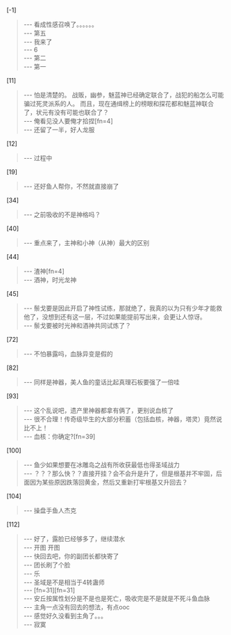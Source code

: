 
[-1] 
>--- 看成性感召唤了。。。。。。<br>
>--- 第五<br>
>--- 我来了<br>
>--- 6<br>
>--- 第二<br>
>--- 第一<br>

[11] 
>--- 怕是清楚的。
战贩，幽参，魅蓝神已经确定联合了，战犯的船怎么可能骗过死灵派系的人。
而且，现在通缉榜上的榜眼和探花都和魅蓝神联合了，状元有没有可能也联合了？<br>
>--- 俺看见没人要俺才拾捏[fn=4]<br>
>--- 还留了一半，好人龙服<br>

[12] 
>--- 过程中<br>

[19] 
>--- 还好鱼人帮你，不然就直接崩了<br>

[34] 
>--- 之前吸收的不是神格吗？<br>

[40] 
>--- 重点来了，主神和小神（从神）最大的区别<br>

[44] 
>--- 渣神[fn=4]<br>
>--- 酒神，时光龙神<br>

[45] 
>--- 鬃戈要是因此开启了神性试练，那就绝了，我真的以为只有少年才能救他了，没想到还有这一层，不过如果能提前写出来，会更让人惊讶。<br>
>--- 鬃戈要被时光神和酒神共同试炼了？<br>

[72] 
>--- 不怕暴露吗，血脉异变是假的<br>

[82] 
>--- 同样是神器，美人鱼的童话比起真理石板要强了一倍哇<br>

[93] 
>--- 这个乱说吧，遗产里神器都拿有俩了，更别说血核了<br>
>--- 很不合理！传奇级毕生的大部分积蓄（包括血核，神器，塔灵）竟然说比不上！<br>
>--- 血核：你确定?[fn=39]<br>

[100] 
>--- 鱼少如果想要在冰雕岛之战有所收获最低也得圣域战力<br>
>--- ？？？那么快？？直接开挂？会不会升是升了，但是根基并不牢固，后面因为某些原因跌落回黄金，然后又重新打牢根基又升回去？<br>

[104] 
>--- 操盘手鱼人杰克<br>

[112] 
>--- 好了，露脸已经够多了，继续潜水<br>
>--- 开图 开图<br>
>--- 快回去吧，你的副团长都快寄了<br>
>--- 团长刷了个脸<br>
>--- 乐<br>
>--- 圣域是不是相当于4转蛊师<br>
>--- [fn=31][fn=31]<br>
>--- 安丘按属性划分是不是也是死亡，吸收完是不是就是不死斗鱼血脉<br>
>--- 主角一点没有回去的想法，有点ooc<br>
>--- 感觉好久没看到主角了。。。<br>
>--- 寂寞<br>
